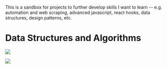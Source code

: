 This is a sandbox for projects to further develop skills I want to learn -- e.g. automation and web scraping, advanced javascript, react hooks, data structures, design patterns, etc.

# Data Structures and Algorithms

![](https://user-images.githubusercontent.com/79944528/142009859-5e66bb77-fced-46ab-9fea-61c1c1bf9cbd.png)

![](https://user-images.githubusercontent.com/79944528/142010035-8cb3d2e2-9423-48e1-a3f6-e3d1bfae6c1c.png)
